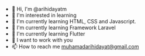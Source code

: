 - 👋 Hi, I'm @arihidayatm
- 👀 I'm interested in learning
- 🌱 I'm currently learning HTML, CSS and Javascript.
- 🌱 I'm currently learning Framework Laravel
- 🌱 I'm currently learning Flutter
- 💞️ I want to work with you
- 📫 How to reach me muhamadarihidayat@gmail.com
  
<!---
arihidayatm/arihidayatm is a ✨ special ✨ repository because its `README.md` (this file) appears on your GitHub profile.
You can click the Preview link to see your changes.
--->

